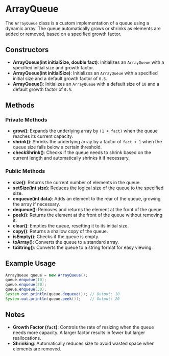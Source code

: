 # ArrayQueue

The `ArrayQueue` class is a custom implementation of a queue using a dynamic array. The queue automatically grows or shrinks as elements are added or removed, based on a specified growth factor.

## Constructors

- **ArrayQueue(int initialSize, double fact)**: Initializes an `ArrayQueue` with a specified initial size and growth factor.
- **ArrayQueue(int initialSize)**: Initializes an `ArrayQueue` with a specified initial size and a default growth factor of `0.5`.
- **ArrayQueue()**: Initializes an `ArrayQueue` with a default size of `10` and a default growth factor of `0.5`.

## Methods

### Private Methods

- **grow()**: Expands the underlying array by `(1 + fact)` when the queue reaches its current capacity.
- **shrink()**: Shrinks the underlying array by a factor of `fact + 1` when the queue size falls below a certain threshold.
- **checkShrink()**: Checks if the queue needs to shrink based on the current length and automatically shrinks it if necessary.

### Public Methods

- **size()**: Returns the current number of elements in the queue.
- **setSize(int size)**: Reduces the logical size of the queue to the specified size.
- **enqueue(int data)**: Adds an element to the rear of the queue, growing the array if necessary.
- **dequeue()**: Removes and returns the element at the front of the queue.
- **peek()**: Returns the element at the front of the queue without removing it.
- **clear()**: Empties the queue, resetting it to its initial size.
- **copy()**: Returns a shallow copy of the queue.
- **isEmpty()**: Checks if the queue is empty.
- **toArray()**: Converts the queue to a standard array.
- **toString()**: Converts the queue to a string format for easy viewing.

## Example Usage

```java
ArrayQueue queue = new ArrayQueue();
queue.enqueue(10);
queue.enqueue(20);
queue.enqueue(30);
System.out.println(queue.dequeue()); // Output: 10
System.out.println(queue.peek());    // Output: 20
```

## Notes
- **Growth Factor (`fact`)**: Controls the rate of resizing when the queue needs more capacity. A larger factor results in fewer but larger reallocations.
- **Shrinking**: Automatically reduces size to avoid wasted space when elements are removed.
